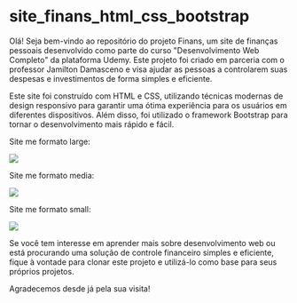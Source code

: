 # site_finans_html_css_bootstrap
Olá! Seja bem-vindo ao repositório do projeto Finans, um site de finanças pessoais desenvolvido como parte do curso "Desenvolvimento Web Completo" da plataforma Udemy. Este projeto foi criado em parceria com o professor Jamilton Damasceno e visa ajudar as pessoas a controlarem suas despesas e investimentos de forma simples e eficiente.  




Este site foi construído com HTML e CSS, utilizando técnicas modernas de design responsivo para garantir uma ótima experiência para os usuários em diferentes dispositivos. Além disso, foi utilizado o framework Bootstrap para tornar o desenvolvimento mais rápido e fácil.  




Site me formato large:




![](https://github.com/alberyReis/site_finans_html_css_bootstrap/blob/main/img_site/Finanslarge.png)




Site me formato media:




![](https://github.com/alberyReis/site_finans_html_css_bootstrap/blob/main/img_site/Finansmedia.png)




Site me formato small:




![](https://github.com/alberyReis/site_finans_html_css_bootstrap/blob/main/img_site/Finanssmall.png)




Se você tem interesse em aprender mais sobre desenvolvimento web ou está procurando uma solução de controle financeiro simples e eficiente, fique à vontade para clonar este projeto e utilizá-lo como base para seus próprios projetos.  




Agradecemos desde já pela sua visita!
